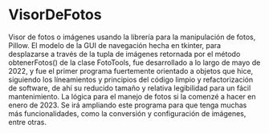 # VisorDeFotos
Visor de fotos o imágenes usando la librería para la manipulación de fotos, Pillow. El modelo de la GUI de navegación hecha en tkinter, para desplazarse a través de la tupla de imágenes retornada por el método obtenerFotos() de la clase FotoTools, fue desarrollado a lo largo de mayo de 2022, y fue el primer programa fuertemente orientado a objetos que hice, siguiendo los líneamientos y principios del código limpio y refactorización de software, de ahí su reducido tamaño y relativa legibilidad para un fácil mantenimiento. La lógica para el manejo de fotos si la comenzé a hacer en enero de 2023. Se irá ampliando este programa para que tenga muchas más funcionalidades, como la conversión y configuración de imágenes, entre otras.
